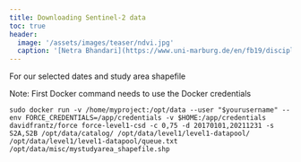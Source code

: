 ```yaml
---
title: Downloading Sentinel-2 data
toc: true
header:
  image: '/assets/images/teaser/ndvi.jpg'
  caption: '[Netra Bhandari](https://www.uni-marburg.de/en/fb19/disciplines/physisch/environmentalinformatics){:target="_blank"}'
---
```



For our selected dates and study area shapefile

Note: First Docker command needs to use the Docker credentials

```
sudo docker run -v /home/myproject:/opt/data --user "$yourusername" --env FORCE_CREDENTIALS=/app/credentials -v $HOME:/app/credentials davidfrantz/force force-level1-csd -c 0,75 -d 20170101,20211231 -s S2A,S2B /opt/data/catalog/ /opt/data/level1/level1-datapool/ /opt/data/level1/level1-datapool/queue.txt /opt/data/misc/mystudyarea_shapefile.shp
```